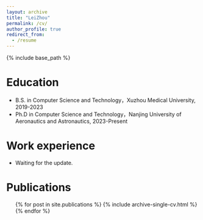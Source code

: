 ```yaml
---
layout: archive
title: "LeiZhou"
permalink: /cv/
author_profile: true
redirect_from:
  - /resume
---
```


{% include base_path %}

Education
======
* B.S. in Computer Science and Technology，Xuzhou Medical University, 2019-2023
* Ph.D in Computer Science and Technology，Nanjing University of Aeronautics and Astronautics, 2023-Present

Work experience
======
* Waiting for the update.
  
Publications
======
  <ul>{% for post in site.publications %}
    {% include archive-single-cv.html %}
  {% endfor %}</ul>
